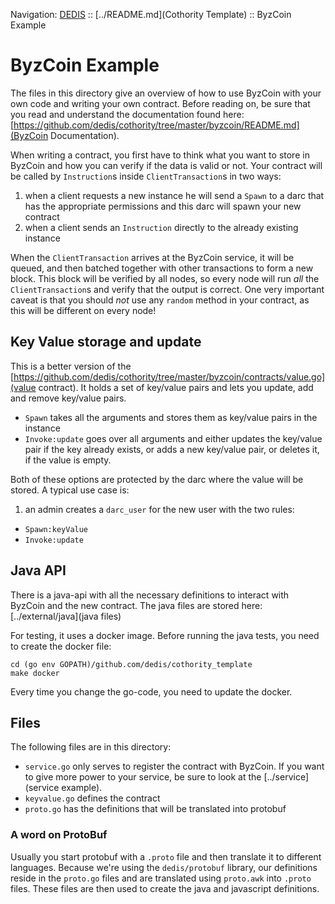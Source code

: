 Navigation: [DEDIS](https://github.com/dedis/doc/tree/master/README.md) ::
[../README.md](Cothority Template) ::
ByzCoin Example

# ByzCoin Example

The files in this directory give an overview of how to use ByzCoin with
your own code and writing your own contract.
Before reading on, be sure that you read and understand the documentation found
here: [https://github.com/dedis/cothority/tree/master/byzcoin/README.md](ByzCoin Documentation).

When writing a contract, you first have to think what you want to store in
ByzCoin and how you can verify if the data is valid or not. Your contract
will be called by `Instruction`s inside `ClientTransaction`s in two ways:

1. when a client requests a new instance he will send a `Spawn` to a darc that
has the appropriate permissions and this darc will spawn your new contract
2. when a client sends an `Instruction` directly to the already existing
instance

When the `ClientTransaction` arrives at the ByzCoin service, it will be queued,
and then batched together with other transactions to form a new block. This block
will be verified by all nodes, so every node will run _all_ the `ClientTransaction`s
and verify that the output is correct.
One very important caveat is that you should _not_ use any `random` method in
your contract, as this will be different on every node!

## Key Value storage and update

This is a better version of the
[https://github.com/dedis/cothority/tree/master/byzcoin/contracts/value.go](value contract).
It holds a set of key/value pairs and lets you update, add and remove key/value
pairs.

- `Spawn` takes all the arguments and stores them as key/value pairs in the instance
- `Invoke:update` goes over all arguments and either updates the key/value pair
if the key already exists, or adds a new key/value pair, or deletes it, if the
value is empty.

Both of these options are protected by the darc where the value will be stored.
A typical use case is:

1. an admin creates a `darc_user` for the new user with the two rules:
  - `Spawn:keyValue`
  - `Invoke:update`

## Java API

There is a java-api with all the necessary definitions to interact with ByzCoin
and the new contract.
The java files are stored here: [../external/java](java files)

For testing, it uses a docker image. Before running the java
tests, you need to create the docker file:

```
cd (go env GOPATH)/github.com/dedis/cothority_template
make docker
```

Every time you change the go-code, you need to update the docker.

## Files

The following files are in this directory:

- `service.go` only serves to register the contract with ByzCoin. If you
want to give more power to your service, be sure to look at the
[../service](service example).
- `keyvalue.go` defines the contract
- `proto.go` has the definitions that will be translated into protobuf

### A word on ProtoBuf

Usually you start protobuf with a `.proto` file and then translate it to
different languages. Because we're using the `dedis/protobuf` library,
our definitions reside in the `proto.go` files and are translated using
`proto.awk` into `.proto` files. These files are then used to create the
java and javascript definitions.
